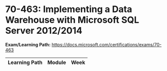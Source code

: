 # 70-463: Implementing a Data Warehouse with Microsoft SQL Server 2012/2014

**Exam/Learning Path:** https://docs.microsoft.com/certifications/exams/70-463

| **Learning Path** | **Module** | **Week** |
|-|-|-|
